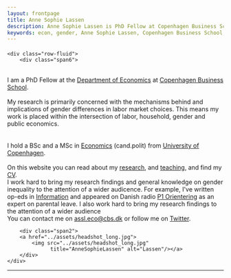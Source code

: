 ```yaml
---
layout: frontpage
title: Anne Sophie Lassen
description: Anne Sophie Lassen is PhD Fellow at Copenhagen Business School.
keywords: econ, gender, Anne Sophie Lassen, Copenhagen Business School, Economics
---
```


<div class="container">
<h4></h4>

    <div class="row-fluid">
        <div class="span6">
<br/>
I am a PhD Fellow at the <a href="https://www.cbs.dk/en/research/departments-and-centres/department-of-economics/">Department of Economics</a> at <a href="https://www.cbs.dk/en/">Copenhagen Business School</a>.<br/>
<br/> 
My research is primarily concerned with the mechanisms behind and implications of gender differences in labor market choices. 
This means my work is placed within the intersection of labor, household, gender and public economics. <br/>
<br> 
<br>
I hold a BSc and a MSc in <a href="https://www.economics.ku.dk/"> Economics</a> (cand.polit) from <a href="https://www.ku.dk/english/"> University of Copenhagen</a>. <br/>
<br>
On this website  you can read about my <a href="https://annesophielassen.github.io/pages/research.html"> research</a>, and <a href="https://annesophielassen.github.io/pages/dissemination.html"> teaching,</a> and find my <a href="https://annesophielassen.github.io/assets/CV.pdf"> CV</a>. 
<br>
I work hard to bring my research findings and general knowledge on gender inequality to the attention of a wider audicence. For example, I've written op-eds in <a href="https://www.information.dk/anne-sophie-lassen"> Information</a> and appeared on Danish radio <a href="https://www.dr.dk/lyd/p1/orientering/orientering-2022-08-02"> P1 Orientering</a> as an expert on parental leave.  
I also work hard to bring my research findings to the attention of a wider audience
<br>
You can contact me on <a href="mailto:assl.eco@cbs.dk">assl.eco@cbs.dk</a> or follow me on <a href="https://twitter.com/AnSoLassen" target="_blank">Twitter</a>.<br/>
        </div>

        <div class="span2">
        <a href="../assets/headshot_long.jpg">
            <img src="../assets/headshot_long.jpg"
                  title="AnneSophieLassen" alt="Lassen"/></a>
        </div>
    </div>
</div>




---





